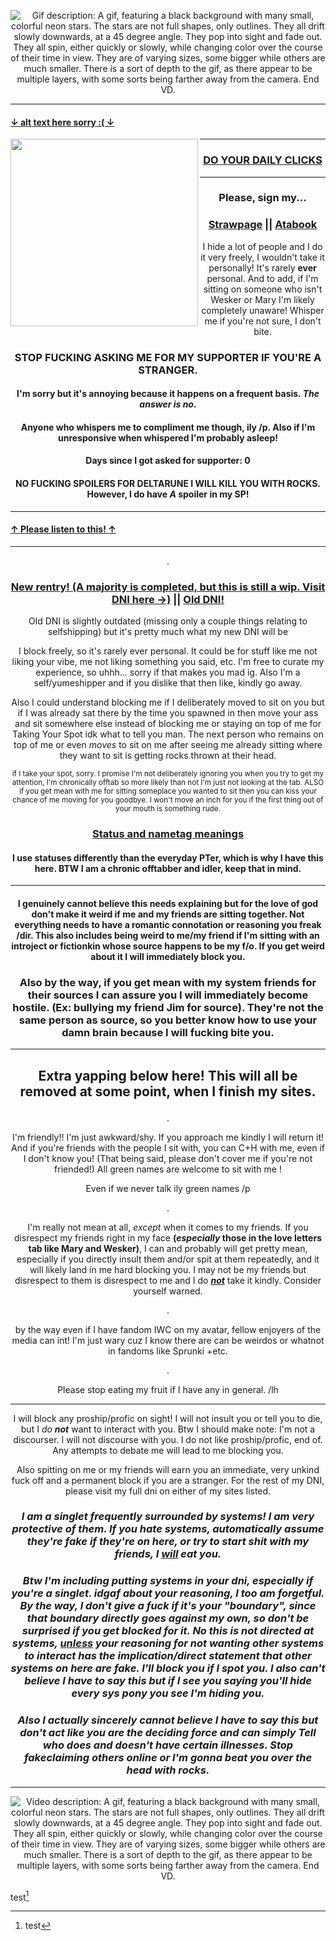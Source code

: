 *<p align=center>* ![Gif description: A gif, featuring a black background with many small, colorful neon stars. The stars are not full shapes, only outlines. They all drift slowly downwards, at a 45 degree angle. They pop into sight and fade out. They all spin, either quickly or slowly, while changing color over the course of their time in view. They are of varying sizes, some bigger while others are much smaller. There is a sort of depth to the gif, as there appear to be multiple layers, with some sorts being farther away from the camera. End VD.](https://github.com/user-attachments/assets/0b3d7d33-1184-47b6-bfed-b01fef71e8e0)

---

#### [↓ alt text here sorry :( ↓](https://rentry.co/idontwannatalkimagedescription)

<img align="left" width="300" height="300" src="https://imgur.com/7j2nfmF.png">

---

### *<p align=center>* [DO YOUR DAILY CLICKS](https://arab.org/click-to-help/palestine/)

---
### *<p align=center>* Please, sign my...
### *<p align=center>* [Strawpage](https://chrispybeans.straw.page/) || [Atabook](https://glass-animals.atabook.org/)
*<p align=center>* I hide a lot of people and I do it very freely, I wouldn't take it personally! It's rarely **ever** personal. And to add, if I'm sitting on someone who isn't Wesker or Mary I'm likely completely unaware! Whisper me if you're not sure, I don't bite.

### *<p align=center>* STOP FUCKING ASKING ME FOR MY SUPPORTER IF YOU'RE A STRANGER.
#### *<p align=center>* I'm sorry but it's annoying because it happens on a frequent basis. *The answer is no*. 
#### *<p align=center>* Anyone who whispers me to compliment me though, ily /p. Also if I'm unresponsive when whispered I'm probably asleep!
#### *<p align=center>* Days since I got asked for supporter: 0

#### *<p align=center>* NO FUCKING SPOILERS FOR DELTARUNE I WILL KILL YOU WITH ROCKS. However, I do have *A* spoiler in my SP!

---

#### [↑ Please listen to this! ↑](https://www.youtube.com/watch?v=9nrEaHinGmY)

---

<p align=center> .

### *<p align=center>* [New rentry! (A majority is completed, but this is still a wip. Visit DNI here →)](https://rentry.co/Chrissy-beans) || [Old DNI!](https://rentry.co/chrissys-dni) 
<p align=center> Old DNI is slightly outdated (missing only a couple things relating to selfshipping) but it's pretty much what my new DNI will be
  
<p align=center> I block freely, so it's rarely ever personal. It could be for stuff like me not liking your vibe, me not liking something you said, etc. I'm free to curate my experience, so uhhh... sorry if that makes you mad ig. Also I'm a self/yumeshipper and if you dislike that then like, kindly go away. 
  
*<p align=center>* Also I could understand blocking me if I deliberately moved to sit on you but if I was already sat there by the time you spawned in then move your ass and sit somewhere else instead of blocking me or staying on top of me for Taking Your Spot idk what to tell you man. The next person who remains on top of me or even *moves* to sit on me after seeing me already sitting where they want to sit is getting rocks thrown at their head.

*<p align=center>*  <sup> if I take your spot, sorry. I promise I'm not deliberately ignoring you when you try to get my attention, I'm chronically offtab so more likely than not I'm just not looking at the tab. ALSO if you get mean with me for sitting someplace you wanted to sit then you can kiss your chance of me moving for you goodbye. I won't move an inch for you if the first thing out of your mouth is something rude. </sup>

  
### *<p align=center>* [Status and nametag meanings](https://rentry.co/1-800-SPAMTONG)
#### *<p align=center>* I use statuses differently than the everyday PTer, which is why I have this here. BTW I am a chronic offtabber and idler, keep that in mind.

---

#### *<p align=center>* I genuinely cannot believe this needs explaining but for the love of god don't make it weird if me and my friends are sitting together. Not everything needs to have a romantic connotation or reasoning you freak /dir. This also includes being weird to me/my friend if I'm sitting with an introject or fictionkin whose source happens to be my f/o. If you get weird about it I will immediately block you.
### *<p align=center>* Also by the way, if you get mean with my system friends for their sources I can assure you I will immediately become hostile. (Ex: bullying my friend Jim for source). They're not the same person as source, so you better know how to use your damn brain because I will fucking bite you.

---

## *<p align=center>* Extra yapping below here! This will all be removed at some point, when I finish my sites.

<p align=center> .

<p align=center> I'm friendly!! I'm just awkward/shy. If you approach me kindly I will return it! And if you're friends with the people I sit with, you can C+H with me, even if I don't know you! (That being said, please don't cover me if you're not friended!) All green names are welcome to sit with me !
  
<p align=center> Even if we never talk ily green names /p

<p align=center> .

*<p align=center>* I'm really not mean at all, *except* when it comes to my friends. If you disrespect my friends right in my face **\(*especially* those in the love letters tab like Mary and Wesker)**, I can and probably will get pretty mean, especially if you directly insult them and/or spit at them repeatedly, and it will likely land in me hard blocking you. I may not be my friends but disrespect to them is disrespect to me and I do ***<ins>not</ins>*** take it kindly. Consider yourself warned.

<p align=center> .

<p align=center> by the way even if I have fandom IWC on my avatar, fellow enjoyers of the media can int! I'm just wary cuz I know there are can be weirdos or whatnot in fandoms like Sprunki +etc.

<p align=center> .

*<p align=center>* Please stop eating my fruit if I have any in general. /lh

---

*<p align=center>* I will block any proship/profic on sight! I will not insult you or tell you to die, but I *do **not*** want to interact with you. Btw I should make note: I'm not a discourser. I will not discourse with you. I do not like proship/profic, end of. Any attempts to debate me will lead to me blocking you.
<p align=center> Also spitting on me or my friends will earn you an immediate, very unkind fuck off and a permanent block if you are a stranger. For the rest of my DNI, please visit my full dni on either of my sites listed.

### *<p align=center>* *I am a singlet frequently surrounded by systems! I am very protective of them. If you hate systems, automatically assume they're fake if they're on here, or try to start shit with my friends, I **<ins>will</ins>** eat you.*
### *<p align=center>* *Btw I'm including putting systems in your dni, especially if you're a singlet. idgaf about your reasoning, I too am forgetful. By the way, I don't give a fuck if it's your "boundary", since that boundary directly goes against my own, so don't be surprised if you get blocked for it. No this is not directed at systems, <ins>unless</ins> your reasoning for not wanting other systems to interact has the implication/direct statement that other systems on here are fake. I'll block you if I spot you. I also can't believe I have to say this but if I see you saying you'll hide every sys pony you see I'm hiding you.*

### *<p align=center>* *Also I actually sincerely cannot believe I have to say this but don't act like you are the deciding force and can simply Tell who does and doesn't have certain illnesses. Stop fakeclaiming others online or I'm gonna beat you over the head with rocks.*
---
*<p align=center>* ![Video description: A gif, featuring a black background with many small, colorful neon stars. The stars are not full shapes, only outlines. They all drift slowly downwards, at a 45 degree angle. They pop into sight and fade out. They all spin, either quickly or slowly, while changing color over the course of their time in view. They are of varying sizes, some bigger while others are much smaller. There is a sort of depth to the gif, as there appear to be multiple layers, with some sorts being farther away from the camera. End VD.](https://github.com/user-attachments/assets/ccebceb9-7cbc-44e5-9a6d-254b0ab97b29)


test[^1]


[^1]:test
